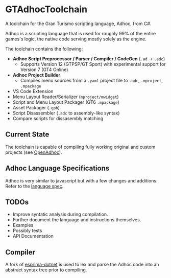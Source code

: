 # GTAdhocToolchain
A toolchain for the Gran Turismo scripting language, Adhoc, from C#. 

Adhoc is a scripting language that is used for roughly 99% of the entire games's logic, the native code serving mostly solely as the engine.

The toolchain contains the following:
* **Adhoc Script Preprocessor / Parser / Compiler / CodeGen** (`.ad` -> `.adc`) 
  * Supports Version 12 (GTPSP/GT Sport) with experimental support for Version 7 (GT4 Online)
* **Adhoc Project Builder**
  * Compiles menu sources from a `.yaml` project file to `.adc`, `.mproject`, `.mpackage`
* VS Code Extension
* Menu Layout Reader/Serializer (`mproject/mwidget`)
* Script and Menu Layout Packager (GT6 `.mpackage`)
* Asset Packager (`.gpb`)
* Script Disassembler (`.adc` to assembly-like syntax)
* Compare scripts for dissasembly matching

## Current State
The toolchain is capable of compiling fully working original and custom projects (see [OpenAdhoc](https://github.com/Nenkai/OpenAdhoc)).

## Adhoc Language Specifications
Adhoc is very similar to javascript but with a few changes and additions. Refer to the [language spec](LANGUAGE_SPECIFICATION.md).

## TODOs
* Improve syntatic analysis during compilation.
* Further document the language and instructions themselves.
* Examples
* Possibly tests
* API Documentation

## Compiler
A fork of [esprima-dotnet](https://github.com/Nenkai/esprima-dotnet) is used to lex and parse the Adhoc code into an abstract syntax tree prior to compiling.
